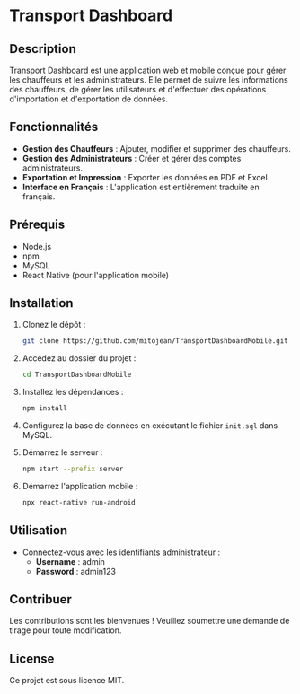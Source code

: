 # Transport Dashboard

## Description
Transport Dashboard est une application web et mobile conçue pour gérer les chauffeurs et les administrateurs. Elle permet de suivre les informations des chauffeurs, de gérer les utilisateurs et d'effectuer des opérations d'importation et d'exportation de données.

## Fonctionnalités
- **Gestion des Chauffeurs** : Ajouter, modifier et supprimer des chauffeurs.
- **Gestion des Administrateurs** : Créer et gérer des comptes administrateurs.
- **Exportation et Impression** : Exporter les données en PDF et Excel.
- **Interface en Français** : L'application est entièrement traduite en français.

## Prérequis
- Node.js
- npm
- MySQL
- React Native (pour l'application mobile)

## Installation
1. Clonez le dépôt :
   ```bash
   git clone https://github.com/mitojean/TransportDashboardMobile.git
   ```

2. Accédez au dossier du projet :
   ```bash
   cd TransportDashboardMobile
   ```

3. Installez les dépendances :
   ```bash
   npm install
   ```

4. Configurez la base de données en exécutant le fichier `init.sql` dans MySQL.

5. Démarrez le serveur :
   ```bash
   npm start --prefix server
   ```

6. Démarrez l'application mobile :
   ```bash
   npx react-native run-android
   ```

## Utilisation
- Connectez-vous avec les identifiants administrateur :
  - **Username** : admin
  - **Password** : admin123

## Contribuer
Les contributions sont les bienvenues ! Veuillez soumettre une demande de tirage pour toute modification.

## License
Ce projet est sous licence MIT.
